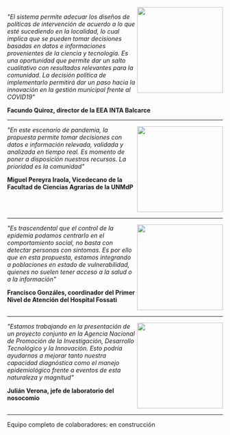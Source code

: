 <img align="right" src="images/0_facundo.jpg" height ="200" align="left"/>

_"El sistema permite adecuar los diseños de políticas de intervención de acuerdo a lo que esté sucediendo en la localidad, lo cual implica que se pueden tomar decisiones basadas en datos e informaciones provenientes de la ciencia y tecnología. Es una oportunidad que permite dar un salto cualitativo con resultados relevantes para la comunidad. La decisión política de implementarlo permitirá dar un paso hacia la innovación en la gestión municipal frente al COVID19"_

**Facundo Quiroz, director de la EEA INTA Balcarce** 
<br clear="right"/>

---

<img align="right" src="images/0_miguel1.png" height ="200" align="left"/>

_"En este escenario de pandemia, la propuesta permite tomar decisiones con datos e información relevada, validada y analizada en tiempo real. Es momento de poner a disposición nuestros recursos. La prioridad es la comunidad"_

**Miguel Pereyra Iraola, Vicedecano de la Facultad de Ciencias Agrarias de la UNMdP**
<br clear="right"/>

---

<img align="right" src="images/0_francisco.jpg" height ="200" align="left"/>

_"Es trascendental que el control de la epidemia podamos centrarlo en el comportamiento social, no basta con detectar personas con síntomas. Es por ello que en esta propuesta, estamos integrando a poblaciones en estado de vulnerabilidad, quienes no suelen tener acceso a la salud o a la información"_

**Francisco Gonzáles, coordinador del Primer Nivel de Atención del Hospital Fossati**
<br clear="right"/>

---

<img align="right" src="images/0_julian.jpeg" height ="200" align="left"/>

_"Estamos trabajando en la presentación de un proyecto conjunto en la Agencia Nacional de Promoción de la Investigación, Desarrollo Tecnológico y la Innovación. Esto podría ayudarnos a mejorar tanto nuestra capacidad diagnóstica como el manejo epidemiológico frente a eventos de esta naturaleza y magnitud"_

**Julián Verona, jefe de laboratorio del nosocomio**
<br clear="right"/>

---

Equipo completo de colaboradores: en construcción
